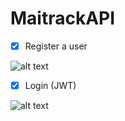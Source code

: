 # MaitrackAPI

- [x] Register a user

![alt text](https://user-images.githubusercontent.com/58008518/116295909-9b113b80-a767-11eb-87af-2412ad803814.PNG "Registering a user using the register API endpoint.")


- [x] Login (JWT)

![alt text](https://user-images.githubusercontent.com/58008518/116295942-a19fb300-a767-11eb-85ed-cb00cce2538f.PNG "Logging in a user using the Login API endpoint.")
